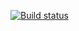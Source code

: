 [![Build status](https://ci.appveyor.com/api/projects/status/q4uve03rhmq6j3ov?svg=true)](https://ci.appveyor.com/project/AnnR7/api-ci)
